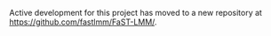 Active development for this project has moved to a new repository at https://github.com/fastlmm/FaST-LMM/.

